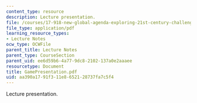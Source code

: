 ```yaml
---
content_type: resource
description: Lecture presentation.
file: /courses/17-918-new-global-agenda-exploring-21st-century-challenges-through-innovations-in-information-technologies-january-iap-2006/aa390a1791f311e8652128737fa7c5f4_GamePresentation.pdf
file_type: application/pdf
learning_resource_types:
- Lecture Notes
ocw_type: OCWFile
parent_title: Lecture Notes
parent_type: CourseSection
parent_uid: ee6d59b6-4a77-9dc8-2102-137a0e2aaaee
resourcetype: Document
title: GamePresentation.pdf
uid: aa390a17-91f3-11e8-6521-28737fa7c5f4
---
```

Lecture presentation.

